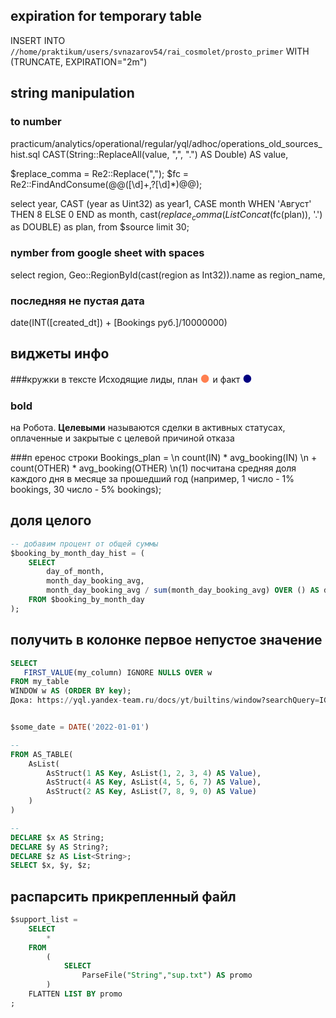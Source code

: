 ## expiration for temporary table

INSERT INTO `//home/praktikum/users/svnazarov54/rai_cosmolet/prosto_primer` 
WITH (TRUNCATE, EXPIRATION="2m")

## string manipulation

### to number
practicum/analytics/operational/regular/yql/adhoc/operations_old_sources_hist.sql
CAST(String::ReplaceAll(value, ",", ".") AS Double) AS value,

$replace_comma = Re2::Replace(",");
$fc = Re2::FindAndConsume(@@([\d]+,?[\d]*)@@);


select 
    year,
    CAST (year as Uint32) as year1,
    CASE month
        WHEN 'Август' THEN 8
        ELSE 0
    END as month, 
    cast($replace_comma(ListConcat($fc(plan)), '.') as DOUBLE) as plan,
    from $source limit 30;

### nymber from google sheet with spaces


select region, Geo::RegionById(cast(region as Int32)).name as region_name,


### последняя не пустая дата
date(INT([created_dt]) + [Bookings руб.]/10000000)


## виджеты инфо
###кружки в тексте
Исходящие лиды, план <span style="color:coral; font-size: 1.2em">&#9679; </span>  и факт <span style="color:navy; font-size: 1.2em">&#9679; </span>

### bold
 на Робота. **Целевыми** называются сделки в активных статусах, оплаченные и закрытые с целевой причиной отказа

###п еренос строки
Bookings_plan = 
\n  count(IN) * avg_booking(IN) 
\n \+ count(OTHER) * avg_booking(OTHER) 
\n(1) посчитана средняя доля каждого дня в месяце за прошедший год (например, 1 число - 1% bookings, 30 число - 5% bookings);



## доля целого

```sql
-- добавим процент от общей суммы
$booking_by_month_day_hist = (
    SELECT
        day_of_month,
        month_day_booking_avg,
        month_day_booking_avg / sum(month_day_booking_avg) OVER () AS day_pct_hist
    FROM $booking_by_month_day
);
```

## получить в колонке первое непустое значение

```sql
SELECT
   FIRST_VALUE(my_column) IGNORE NULLS OVER w
FROM my_table
WINDOW w AS (ORDER BY key);
Дока: https://yql.yandex-team.ru/docs/yt/builtins/window?searchQuery=IGNORE%20NULLS#first_value-/-last_value 


$some_date = DATE('2022-01-01')

-- 
FROM AS_TABLE(
    AsList(
        AsStruct(1 AS Key, AsList(1, 2, 3, 4) AS Value),
        AsStruct(4 AS Key, AsList(4, 5, 6, 7) AS Value),
        AsStruct(2 AS Key, AsList(7, 8, 9, 0) AS Value)
    )
)

--
DECLARE $x AS String;
DECLARE $y AS String?;
DECLARE $z AS List<String>;
SELECT $x, $y, $z;
```



## распарсить прикрепленный файл

```sql
$support_list = 
    SELECT
        *
    FROM 
        (
            SELECT
                ParseFile("String","sup.txt") AS promo
        )
    FLATTEN LIST BY promo
;
```
